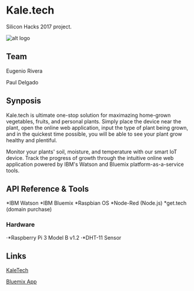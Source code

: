 # Kale.tech
Silicon Hacks 2017 project.

![alt logo](https://github.com/eugesd/SHProject/blob/master/kaletech_logo.png)


## Team

Eugenio Rivera

Paul Delgado

## Synposis

Kale.tech is ultimate one-stop solution for maximazing home-grown vegetables, fruits, and personal plants. Simply place the device near the plant, open the online web application, input the type of plant being grown, and in the quickest time possible, you will be able to see your plant grow healthy and plentiful.

Monitor your plants' soil, moisture, and temperature with our smart IoT device. Track the progress of growth through the intuitive online web application powered by IBM's Watson and Bluemix platform-as-a-service tools.

## API Reference & Tools
*IBM Watson
*IBM Bluemix
*Raspbian OS
*Node-Red (Node.js)
*get.tech (domain purchase)

### Hardware
⋅*Raspberry Pi 3 Model B v1.2
⋅*DHT-11 Sensor

## Links
[KaleTech](http://www.kaletech.com "KaleTech")

[Bluemix App](https://home-iot-simulator-20170507034737862.mybluemix.net/ "KaleTech App")